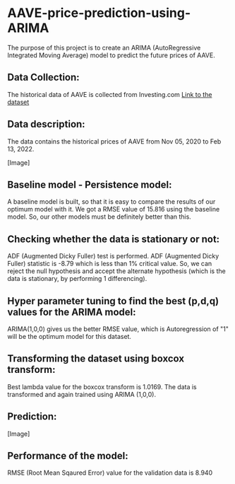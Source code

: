 # AAVE-price-prediction-using-ARIMA

The purpose of this project is to create an ARIMA (AutoRegressive Integrated Moving Average) model to predict the future prices of AAVE.

## Data Collection:

The historical data of AAVE is collected from Investing.com [Link to the dataset](https://www.investing.com/crypto/aave/historical-data)

## Data description:

The data contains the historical prices of AAVE from Nov 05, 2020 to Feb 13, 2022.

[Image]

## Baseline model - Persistence model:

A baseline model is built, so that it is easy to compare the results of our optimum model with it. We got a RMSE value of 15.816 using the baseline model. So, our other models must be definitely better than this.

## Checking whether the data is stationary or not:

ADF (Augmented Dicky Fuller) test is performed. ADF (Augmented Dicky Fuller) statistic is -8.79 which is less than 1% critical value. So, we can reject the null hypothesis and accept the alternate hypothesis (which is the data is stationary, by performing 1 differencing).

## Hyper parameter tuning to find the best (p,d,q) values for the ARIMA model:

ARIMA(1,0,0) gives us the better RMSE value, which is Autoregression of "1" will be the optimum model for this dataset.

## Transforming the dataset using boxcox transform:

Best lambda value for the boxcox transform is 1.0169. The data is transformed and again trained using ARIMA (1,0,0).

## Prediction:

[Image]

## Performance of the model:

RMSE (Root Mean Sqaured Error) value for the validation data is 8.940




